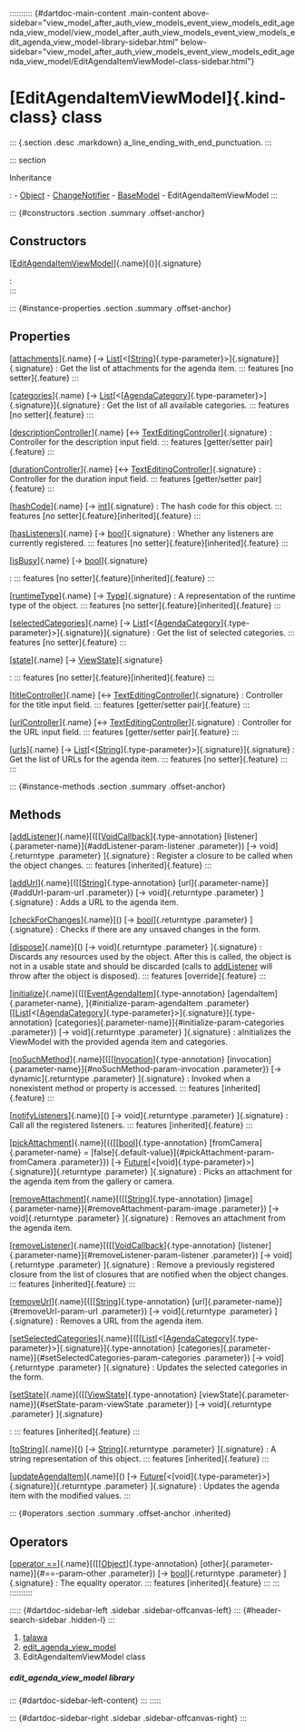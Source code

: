 :::::::::: {#dartdoc-main-content .main-content above-sidebar="view_model_after_auth_view_models_event_view_models_edit_agenda_view_model/view_model_after_auth_view_models_event_view_models_edit_agenda_view_model-library-sidebar.html" below-sidebar="view_model_after_auth_view_models_event_view_models_edit_agenda_view_model/EditAgendaItemViewModel-class-sidebar.html"}
<div>

# [EditAgendaItemViewModel]{.kind-class} class

</div>

::: {.section .desc .markdown}
a_line_ending_with_end_punctuation.
:::

::: section

Inheritance

:   -   [Object](https://api.flutter.dev/flutter/dart-core/Object-class.html)
    -   [ChangeNotifier](https://api.flutter.dev/flutter/foundation/ChangeNotifier-class.html)
    -   [BaseModel](../view_model_base_view_model/BaseModel-class.html)
    -   EditAgendaItemViewModel
:::

::: {#constructors .section .summary .offset-anchor}
## Constructors

[[EditAgendaItemViewModel](../view_model_after_auth_view_models_event_view_models_edit_agenda_view_model/EditAgendaItemViewModel/EditAgendaItemViewModel.html)]{.name}[()]{.signature}

:   
:::

::: {#instance-properties .section .summary .offset-anchor}
## Properties

[[attachments](../view_model_after_auth_view_models_event_view_models_edit_agenda_view_model/EditAgendaItemViewModel/attachments.html)]{.name} [→ [List](https://api.flutter.dev/flutter/dart-core/List-class.html)[\<[[String](https://api.flutter.dev/flutter/dart-core/String-class.html)]{.type-parameter}\>]{.signature}]{.signature}
:   Get the list of attachments for the agenda item.
    ::: features
    [no setter]{.feature}
    :::

[[categories](../view_model_after_auth_view_models_event_view_models_edit_agenda_view_model/EditAgendaItemViewModel/categories.html)]{.name} [→ [List](https://api.flutter.dev/flutter/dart-core/List-class.html)[\<[[AgendaCategory](../models_events_event_agenda_category/AgendaCategory-class.html)]{.type-parameter}\>]{.signature}]{.signature}
:   Get the list of all available categories.
    ::: features
    [no setter]{.feature}
    :::

[[descriptionController](../view_model_after_auth_view_models_event_view_models_edit_agenda_view_model/EditAgendaItemViewModel/descriptionController.html)]{.name} [↔ [TextEditingController](https://api.flutter.dev/flutter/widgets/TextEditingController-class.html)]{.signature}
:   Controller for the description input field.
    ::: features
    [getter/setter pair]{.feature}
    :::

[[durationController](../view_model_after_auth_view_models_event_view_models_edit_agenda_view_model/EditAgendaItemViewModel/durationController.html)]{.name} [↔ [TextEditingController](https://api.flutter.dev/flutter/widgets/TextEditingController-class.html)]{.signature}
:   Controller for the duration input field.
    ::: features
    [getter/setter pair]{.feature}
    :::

[[hashCode](https://api.flutter.dev/flutter/dart-core/Object/hashCode.html)]{.name} [→ [int](https://api.flutter.dev/flutter/dart-core/int-class.html)]{.signature}
:   The hash code for this object.
    ::: features
    [no setter]{.feature}[inherited]{.feature}
    :::

[[hasListeners](https://api.flutter.dev/flutter/foundation/ChangeNotifier/hasListeners.html)]{.name} [→ [bool](https://api.flutter.dev/flutter/dart-core/bool-class.html)]{.signature}
:   Whether any listeners are currently registered.
    ::: features
    [no setter]{.feature}[inherited]{.feature}
    :::

[[isBusy](../view_model_base_view_model/BaseModel/isBusy.html)]{.name} [→ [bool](https://api.flutter.dev/flutter/dart-core/bool-class.html)]{.signature}

:   ::: features
    [no setter]{.feature}[inherited]{.feature}
    :::

[[runtimeType](https://api.flutter.dev/flutter/dart-core/Object/runtimeType.html)]{.name} [→ [Type](https://api.flutter.dev/flutter/dart-core/Type-class.html)]{.signature}
:   A representation of the runtime type of the object.
    ::: features
    [no setter]{.feature}[inherited]{.feature}
    :::

[[selectedCategories](../view_model_after_auth_view_models_event_view_models_edit_agenda_view_model/EditAgendaItemViewModel/selectedCategories.html)]{.name} [→ [List](https://api.flutter.dev/flutter/dart-core/List-class.html)[\<[[AgendaCategory](../models_events_event_agenda_category/AgendaCategory-class.html)]{.type-parameter}\>]{.signature}]{.signature}
:   Get the list of selected categories.
    ::: features
    [no setter]{.feature}
    :::

[[state](../view_model_base_view_model/BaseModel/state.html)]{.name} [→ [ViewState](../enums_enums/ViewState.html)]{.signature}

:   ::: features
    [no setter]{.feature}[inherited]{.feature}
    :::

[[titleController](../view_model_after_auth_view_models_event_view_models_edit_agenda_view_model/EditAgendaItemViewModel/titleController.html)]{.name} [↔ [TextEditingController](https://api.flutter.dev/flutter/widgets/TextEditingController-class.html)]{.signature}
:   Controller for the title input field.
    ::: features
    [getter/setter pair]{.feature}
    :::

[[urlController](../view_model_after_auth_view_models_event_view_models_edit_agenda_view_model/EditAgendaItemViewModel/urlController.html)]{.name} [↔ [TextEditingController](https://api.flutter.dev/flutter/widgets/TextEditingController-class.html)]{.signature}
:   Controller for the URL input field.
    ::: features
    [getter/setter pair]{.feature}
    :::

[[urls](../view_model_after_auth_view_models_event_view_models_edit_agenda_view_model/EditAgendaItemViewModel/urls.html)]{.name} [→ [List](https://api.flutter.dev/flutter/dart-core/List-class.html)[\<[[String](https://api.flutter.dev/flutter/dart-core/String-class.html)]{.type-parameter}\>]{.signature}]{.signature}
:   Get the list of URLs for the agenda item.
    ::: features
    [no setter]{.feature}
    :::
:::

::: {#instance-methods .section .summary .offset-anchor}
## Methods

[[addListener](https://api.flutter.dev/flutter/foundation/ChangeNotifier/addListener.html)]{.name}[([[[VoidCallback](https://api.flutter.dev/flutter/dart-ui/VoidCallback.html)]{.type-annotation} [listener]{.parameter-name}]{#addListener-param-listener .parameter}) [→ void]{.returntype .parameter} ]{.signature}
:   Register a closure to be called when the object changes.
    ::: features
    [inherited]{.feature}
    :::

[[addUrl](../view_model_after_auth_view_models_event_view_models_edit_agenda_view_model/EditAgendaItemViewModel/addUrl.html)]{.name}[([[[String](https://api.flutter.dev/flutter/dart-core/String-class.html)]{.type-annotation} [url]{.parameter-name}]{#addUrl-param-url .parameter}) [→ void]{.returntype .parameter} ]{.signature}
:   Adds a URL to the agenda item.

[[checkForChanges](../view_model_after_auth_view_models_event_view_models_edit_agenda_view_model/EditAgendaItemViewModel/checkForChanges.html)]{.name}[() [→ [bool](https://api.flutter.dev/flutter/dart-core/bool-class.html)]{.returntype .parameter} ]{.signature}
:   Checks if there are any unsaved changes in the form.

[[dispose](../view_model_after_auth_view_models_event_view_models_edit_agenda_view_model/EditAgendaItemViewModel/dispose.html)]{.name}[() [→ void]{.returntype .parameter} ]{.signature}
:   Discards any resources used by the object. After this is called, the
    object is not in a usable state and should be discarded (calls to
    [addListener](https://api.flutter.dev/flutter/foundation/ChangeNotifier/addListener.html)
    will throw after the object is disposed).
    ::: features
    [override]{.feature}
    :::

[[initialize](../view_model_after_auth_view_models_event_view_models_edit_agenda_view_model/EditAgendaItemViewModel/initialize.html)]{.name}[([[[EventAgendaItem](../models_events_event_agenda_item/EventAgendaItem-class.html)]{.type-annotation} [agendaItem]{.parameter-name}, ]{#initialize-param-agendaItem .parameter}[[[List](https://api.flutter.dev/flutter/dart-core/List-class.html)[\<[[AgendaCategory](../models_events_event_agenda_category/AgendaCategory-class.html)]{.type-parameter}\>]{.signature}]{.type-annotation} [categories]{.parameter-name}]{#initialize-param-categories .parameter}) [→ void]{.returntype .parameter} ]{.signature}
:   aInitializes the ViewModel with the provided agenda item and
    categories.

[[noSuchMethod](https://api.flutter.dev/flutter/dart-core/Object/noSuchMethod.html)]{.name}[([[[Invocation](https://api.flutter.dev/flutter/dart-core/Invocation-class.html)]{.type-annotation} [invocation]{.parameter-name}]{#noSuchMethod-param-invocation .parameter}) [→ dynamic]{.returntype .parameter} ]{.signature}
:   Invoked when a nonexistent method or property is accessed.
    ::: features
    [inherited]{.feature}
    :::

[[notifyListeners](https://api.flutter.dev/flutter/foundation/ChangeNotifier/notifyListeners.html)]{.name}[() [→ void]{.returntype .parameter} ]{.signature}
:   Call all the registered listeners.
    ::: features
    [inherited]{.feature}
    :::

[[pickAttachment](../view_model_after_auth_view_models_event_view_models_edit_agenda_view_model/EditAgendaItemViewModel/pickAttachment.html)]{.name}[({[[[bool](https://api.flutter.dev/flutter/dart-core/bool-class.html)]{.type-annotation} [fromCamera]{.parameter-name} = [false]{.default-value}]{#pickAttachment-param-fromCamera .parameter}}) [→ [Future](https://api.flutter.dev/flutter/dart-core/Future-class.html)[\<[void]{.type-parameter}\>]{.signature}]{.returntype .parameter} ]{.signature}
:   Picks an attachment for the agenda item from the gallery or camera.

[[removeAttachment](../view_model_after_auth_view_models_event_view_models_edit_agenda_view_model/EditAgendaItemViewModel/removeAttachment.html)]{.name}[([[[String](https://api.flutter.dev/flutter/dart-core/String-class.html)]{.type-annotation} [image]{.parameter-name}]{#removeAttachment-param-image .parameter}) [→ void]{.returntype .parameter} ]{.signature}
:   Removes an attachment from the agenda item.

[[removeListener](https://api.flutter.dev/flutter/foundation/ChangeNotifier/removeListener.html)]{.name}[([[[VoidCallback](https://api.flutter.dev/flutter/dart-ui/VoidCallback.html)]{.type-annotation} [listener]{.parameter-name}]{#removeListener-param-listener .parameter}) [→ void]{.returntype .parameter} ]{.signature}
:   Remove a previously registered closure from the list of closures
    that are notified when the object changes.
    ::: features
    [inherited]{.feature}
    :::

[[removeUrl](../view_model_after_auth_view_models_event_view_models_edit_agenda_view_model/EditAgendaItemViewModel/removeUrl.html)]{.name}[([[[String](https://api.flutter.dev/flutter/dart-core/String-class.html)]{.type-annotation} [url]{.parameter-name}]{#removeUrl-param-url .parameter}) [→ void]{.returntype .parameter} ]{.signature}
:   Removes a URL from the agenda item.

[[setSelectedCategories](../view_model_after_auth_view_models_event_view_models_edit_agenda_view_model/EditAgendaItemViewModel/setSelectedCategories.html)]{.name}[([[[List](https://api.flutter.dev/flutter/dart-core/List-class.html)[\<[[AgendaCategory](../models_events_event_agenda_category/AgendaCategory-class.html)]{.type-parameter}\>]{.signature}]{.type-annotation} [categories]{.parameter-name}]{#setSelectedCategories-param-categories .parameter}) [→ void]{.returntype .parameter} ]{.signature}
:   Updates the selected categories in the form.

[[setState](../view_model_base_view_model/BaseModel/setState.html)]{.name}[([[[ViewState](../enums_enums/ViewState.html)]{.type-annotation} [viewState]{.parameter-name}]{#setState-param-viewState .parameter}) [→ void]{.returntype .parameter} ]{.signature}

:   ::: features
    [inherited]{.feature}
    :::

[[toString](https://api.flutter.dev/flutter/dart-core/Object/toString.html)]{.name}[() [→ [String](https://api.flutter.dev/flutter/dart-core/String-class.html)]{.returntype .parameter} ]{.signature}
:   A string representation of this object.
    ::: features
    [inherited]{.feature}
    :::

[[updateAgendaItem](../view_model_after_auth_view_models_event_view_models_edit_agenda_view_model/EditAgendaItemViewModel/updateAgendaItem.html)]{.name}[() [→ [Future](https://api.flutter.dev/flutter/dart-core/Future-class.html)[\<[void]{.type-parameter}\>]{.signature}]{.returntype .parameter} ]{.signature}
:   Updates the agenda item with the modified values.
:::

::: {#operators .section .summary .offset-anchor .inherited}
## Operators

[[operator ==](https://api.flutter.dev/flutter/dart-core/Object/operator_equals.html)]{.name}[([[[Object](https://api.flutter.dev/flutter/dart-core/Object-class.html)]{.type-annotation} [other]{.parameter-name}]{#==-param-other .parameter}) [→ [bool](https://api.flutter.dev/flutter/dart-core/bool-class.html)]{.returntype .parameter} ]{.signature}
:   The equality operator.
    ::: features
    [inherited]{.feature}
    :::
:::
::::::::::

::::: {#dartdoc-sidebar-left .sidebar .sidebar-offcanvas-left}
::: {#header-search-sidebar .hidden-l}
:::

1.  [talawa](../index.html)
2.  [edit_agenda_view_model](../view_model_after_auth_view_models_event_view_models_edit_agenda_view_model/)
3.  EditAgendaItemViewModel class

##### edit_agenda_view_model library

::: {#dartdoc-sidebar-left-content}
:::
:::::

::: {#dartdoc-sidebar-right .sidebar .sidebar-offcanvas-right}
:::
